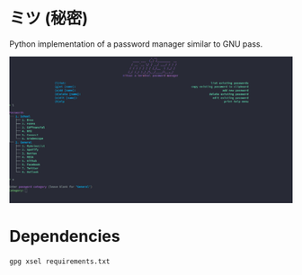 # ミツ (秘密)

Python implementation of a password manager similar to GNU pass.

![image](./Img/mitsu.png)

# Dependencies
`
gpg
xsel
requirements.txt
`
